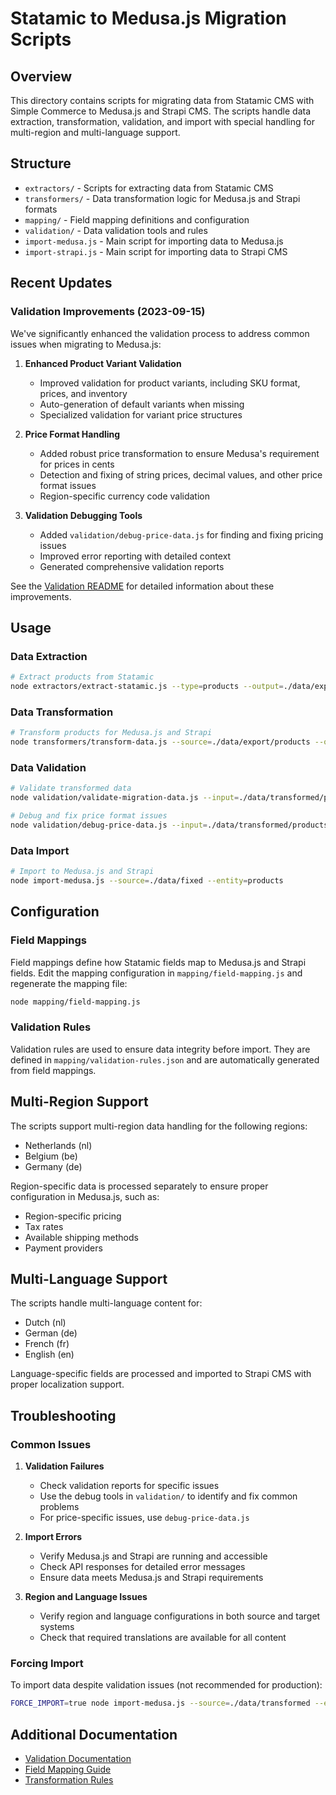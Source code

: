 # Statamic to Medusa.js Migration Scripts

## Overview

This directory contains scripts for migrating data from Statamic CMS with Simple Commerce to Medusa.js and Strapi CMS. The scripts handle data extraction, transformation, validation, and import with special handling for multi-region and multi-language support.

## Structure

- `extractors/` - Scripts for extracting data from Statamic CMS
- `transformers/` - Data transformation logic for Medusa.js and Strapi formats
- `mapping/` - Field mapping definitions and configuration
- `validation/` - Data validation tools and rules
- `import-medusa.js` - Main script for importing data to Medusa.js
- `import-strapi.js` - Main script for importing data to Strapi CMS

## Recent Updates

### Validation Improvements (2023-09-15)

We've significantly enhanced the validation process to address common issues when migrating to Medusa.js:

1. **Enhanced Product Variant Validation**
   - Improved validation for product variants, including SKU format, prices, and inventory
   - Auto-generation of default variants when missing
   - Specialized validation for variant price structures

2. **Price Format Handling**
   - Added robust price transformation to ensure Medusa's requirement for prices in cents
   - Detection and fixing of string prices, decimal values, and other price format issues
   - Region-specific currency code validation

3. **Validation Debugging Tools**
   - Added `validation/debug-price-data.js` for finding and fixing pricing issues
   - Improved error reporting with detailed context
   - Generated comprehensive validation reports

See the [Validation README](./validation/README.md) for detailed information about these improvements.

## Usage

### Data Extraction

```bash
# Extract products from Statamic
node extractors/extract-statamic.js --type=products --output=./data/export/products
```

### Data Transformation

```bash
# Transform products for Medusa.js and Strapi
node transformers/transform-data.js --source=./data/export/products --output=./data/transformed
```

### Data Validation

```bash
# Validate transformed data
node validation/validate-migration-data.js --input=./data/transformed/products.json --entity-type=product

# Debug and fix price format issues
node validation/debug-price-data.js --input=./data/transformed/products.json --fix --output=./data/fixed/products.json
```

### Data Import

```bash
# Import to Medusa.js and Strapi
node import-medusa.js --source=./data/fixed --entity=products
```

## Configuration

### Field Mappings

Field mappings define how Statamic fields map to Medusa.js and Strapi fields. Edit the mapping configuration in `mapping/field-mapping.js` and regenerate the mapping file:

```bash
node mapping/field-mapping.js
```

### Validation Rules

Validation rules are used to ensure data integrity before import. They are defined in `mapping/validation-rules.json` and are automatically generated from field mappings.

## Multi-Region Support

The scripts support multi-region data handling for the following regions:

- Netherlands (nl)
- Belgium (be)
- Germany (de)

Region-specific data is processed separately to ensure proper configuration in Medusa.js, such as:

- Region-specific pricing
- Tax rates
- Available shipping methods
- Payment providers

## Multi-Language Support

The scripts handle multi-language content for:

- Dutch (nl)
- German (de)
- French (fr)
- English (en)

Language-specific fields are processed and imported to Strapi CMS with proper localization support.

## Troubleshooting

### Common Issues

1. **Validation Failures**
   - Check validation reports for specific issues
   - Use the debug tools in `validation/` to identify and fix common problems
   - For price-specific issues, use `debug-price-data.js`

2. **Import Errors**
   - Verify Medusa.js and Strapi are running and accessible
   - Check API responses for detailed error messages
   - Ensure data meets Medusa.js and Strapi requirements

3. **Region and Language Issues**
   - Verify region and language configurations in both source and target systems
   - Check that required translations are available for all content

### Forcing Import

To import data despite validation issues (not recommended for production):

```bash
FORCE_IMPORT=true node import-medusa.js --source=./data/transformed --entity=products
```

## Additional Documentation

- [Validation Documentation](./validation/README.md)
- [Field Mapping Guide](./mapping/README.md)
- [Transformation Rules](./transformers/README.md) 